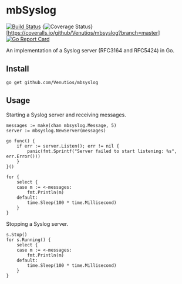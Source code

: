 mbSyslog
========
[![Build Status](https://travis-ci.com/Venutios/mbsyslog.svg?branch=master)](https://travis-ci.com/Venutios/mbsyslog)
{<img src="https://coveralls.io/repos/github/Venutios/mbsyslog/badge.svg?branch=master" alt="Coverage Status" />}[https://coveralls.io/github/Venutios/mbsyslog?branch=master]
[![Go Report Card](https://goreportcard.com/badge/github.com/Venutios/mbsyslog)](https://goreportcard.com/report/github.com/Venutios/mbsyslog)

An implementation of a Syslog server (RFC3164 and RFC5424) in Go.

## Install
```go get github.com/Venutios/mbsyslog```

## Usage
Starting a Syslog server and receiving messages.
```
messages := make(chan mbsyslog.Message, 5)
server := mbsyslog.NewServer(messages)

go func() {
	if err := server.Listen(); err != nil {
		panic(fmt.Sprintf("Server failed to start listening: %s", err.Error()))
	}
}()

for {
	select {
	case m := <-messages:
		fmt.Println(m)
	default:
		time.Sleep(100 * time.Millisecond)
	}
}
```

Stopping a Syslog server.
```
s.Stop()
for s.Running() {
    select {
    case m := <-messages:
        fmt.Println(m)
    default:
        time.Sleep(100 * time.Millisecond)
    }
}
```
